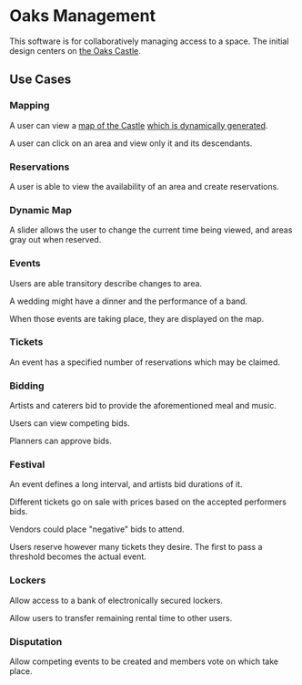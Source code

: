 # Oaks Management

This software is for collaboratively managing access to a space. The initial design centers on [the Oaks Castle](http://oakscastle.org).

## Use Cases

### Mapping

A user can view a [map of the Castle](http://oakscastle.github.io/map/) [which is dynamically generated](wiki/Area-%E2%9E%94-SVG).

A user can click on an area and view only it and its descendants.

### Reservations

A user is able to view the availability of an area and create reservations.

### Dynamic Map

A slider allows the user to change the current time being viewed, and areas gray out when reserved.

### Events

Users are able transitory describe changes to area.

A wedding might have a dinner and the performance of a band.

When those events are taking place, they are displayed on the map.

### Tickets

An event has a specified number of reservations which may be claimed.

### Bidding

Artists and caterers bid to provide the aforementioned meal and music.

Users can view competing bids.

Planners can approve bids.

### Festival

An event defines a long interval, and artists bid durations of it.

Different tickets go on sale with prices based on the accepted performers bids.

Vendors could place "negative" bids to attend.

Users reserve however many tickets they desire. The first to pass a threshold becomes the actual event.

### Lockers

Allow access to a bank of electronically secured lockers.

Allow users to transfer remaining rental time to other users.

### Disputation

Allow competing events to be created and members vote on which take place.